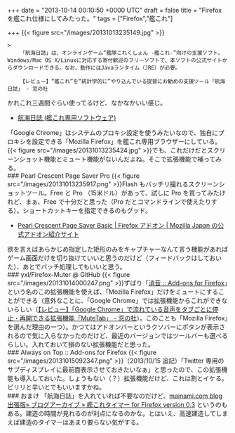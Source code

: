 
+++
date = "2013-10-14 00:10:50 +0000 UTC"
draft = false
title = "Firefox を艦これ仕様にしてみたった。"
tags = ["Firefox","艦これ"]

+++
{{< figure src="/images/20131013235149.jpg"  >}}

    >
        「航海日誌」は、オンラインゲーム“艦隊これくしょん -艦これ-”向けの支援ソフト。Windows/Mac OS X/Linuxに対応する寄付歓迎のフリーソフトで、本ソフトの公式サイトからダウンロードできる。なお、動作にはJavaランタイム（JRE）が必要。

        【レビュー】“艦これ”を“統計学的に”やり込んでいる提督にお勧めの支援ツール「航海日誌」 - 窓の杜
    
かれこれ三週間ぐらい使ってるけど、なかなかいい感じ。

<ul>
<li><a href="http://kancolle.sanaechan.net/">航海日誌 (艦これ専用ソフトウェア)</a></li>
</ul>「Google Chrome」はシステムのプロキシ設定を使うみたいなので、独自にプロキシを設定できる「Mozilla Firefox」を艦これ専用ブラウザーにしている。{{< figure src="/images/20131013235424.jpg"  >}}でも、これだけだとスクリーンショット機能とミュート機能がないんだよね。そこで拡張機能で補ってみる。

<div class="section">
    ### Pearl Crescent Page Saver Pro
    {{< figure src="/images/20131013235917.png"  >}}Flash もバッチリ撮れるスクリーンショットツール。Free と Pro （15米ドル）があって、試しに Pro を買ってみたけれど、まぁ、Free で十分だと思った（Pro だとコマンドラインで使えたりする）。ショートカットキーを指定できるのもグッド。

<ul>
<li><a href="https://addons.mozilla.jp/firefox/details/10367">Pearl Crescent Page Saver Basic | Firefox アドオン | Mozilla Japan の公式アドオン紹介サイト</a></li>
</ul>欲を言えばあらかじめ指定した矩形のみをキャプチャーなんて言う機能があればゲーム画面だけを切り抜けていいと思うのだけど（フィードバックはしておいた）、あとでバッチ処理してもいいと思う。

</div>
<div class="section">
    ### yxl/Firefox-Muter @ GitHub
    {{< figure src="/images/20131014000247.png"  >}}ずばり「<a href="https://addons.mozilla.org/ja/firefox/addon/muter/">消音 :: Add-ons for Firefox</a>」という名のこの拡張機能を使えば、「Mozilla Firefox」だけをミュートにすることができる（意外なことに、「Google Chrome」では拡張機能からこれができないらしい（<a href="http://www.forest.impress.co.jp/docs/review/20131002_617670.html">【レビュー】「Google Chrome」で流れている音声をタブごとに停止・再開できる拡張機能「MuteTab」 - 窓の杜</a>）。このことも「Mozilla Firefox」を選んだ理由の一つ）。かつてはアドオンバーというクソバーにボタンが表示されるので気に入らなかったのだけど、最近のバージョンではツールバーも選べるらしい。入れておいて損のない拡張機能だと思った。

</div>
<div class="section">
    ### Always on Top :: Add-ons for Firefox
    {{< figure src="/images/20131015092347.png"  >}}（2013/10/15 追記）「Twitter 専用のサブディスプレイに最前面表示させておきたいなぁ」と思ったので、この拡張機能も導入しておいた。しょうもない（？）拡張機能だけど、これは割とイケる。ピリリと辛いとでもいいますかね。

</div>
<div class="section">
    ### おまけ
    「航海日誌」を入れていれば不要なのだけど、<a href="http://miku39.jp/blog/wp/?p=1652">mainami.com blog 出張版» ブログアーカイブ » 艦これタイマー for Firefox version 0.3</a> というのもある。建造の時間が見れるのが利点になるのかな。とはいえ、高速建造してしまえば建造のタイマーはあまり要らない気がする。

</div>

